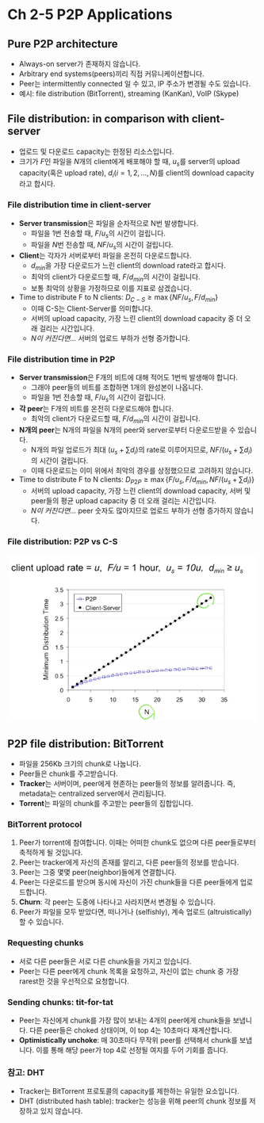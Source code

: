 # Ch 2-5 P2P Applications

## Pure P2P architecture

- Always-on server가 존재하지 않습니다.
- Arbitrary end systems(peers)끼리 직접 커뮤니케이션합니다.
- Peer는 intermittently connected 일 수 있고, IP 주소가 변경될 수도 있습니다.
- 예시: file distribution (BitTorrent), streaming (KanKan), VoIP (Skype)

## File distribution: in comparison with client-server

- 업로드 및 다운로드 capacity는 한정된 리소스입니다.
- 크기가 $F$인 파일을 $N$개의 client에게 배포해야 할 때, $u_s$를 server의 upload capacity(혹은 upload rate), $d_i (i = 1, 2, ..., N)$를 client의 download capacity라고 합시다.

### File distribution time in client-server

- **Server transmission**은 파일을 순차적으로 N번 발생합니다.
  - 파일을 1번 전송할 때, $F/u_s$의 시간이 걸립니다.
  - 파일을 $N$번 전송할 때, $NF/u_s$의 시간이 걸립니다.
- **Client**는 각자가 서버로부터 파일을 온전히 다운로드합니다.
  - $d_{min}$을 가장 다운로드가 느린 client의 download rate라고 합시다.
  - 최악의 client가 다운로드할 때, $F/d_{min}$의 시간이 걸립니다.
  - 보통 최악의 상황을 가정하므로 이를 지표로 삼겠습니다.
- Time to distribute F to N clients: $D_{C-S} \ge \max\{NF/u_s, F/d_{min}\}$
  - 이때 C-S는 Client-Server를 의미합니다.
  - 서버의 upload capacity, 가장 느린 client의 download capacity 중 더 오래 걸리는 시간입니다.
  - *$N$이 커진다면...* 서버의 업로드 부하가 선형 증가합니다.

### File distribution time in P2P

- **Server transmission**은 F개의 비트에 대해 적어도 1번씩 발생해야 합니다.
  - 그래야 peer들의 비트를 조합하면 1개의 완성본이 나옵니다.
  - 파일을 1번 전송할 때, $F/u_s$의 시간이 걸립니다.
- **각 peer**는 F개의 비트를 온전히 다운로드해야 합니다.
  - 최악의 client가 다운로드할 때, $F/d_{min}$의 시간이 걸립니다.
- **N개의 peer**는 N개의 파일을 N개의 peer와 server로부터 다운로드받을 수 있습니다.
  - N개의 파일 업로드가 최대 $(u_s + \sum d_i)$의 rate로 이루어지므로, $NF/(u_s + \sum d_i)$의 시간이 걸립니다.
  - 이때 다운로드는 이미 위에서 최악의 경우를 상정했으므로 고려하지 않습니다.
- Time to distribute F to N clients: $D_{P2P} \ge \max\{F/u_s, F/d_{min}, NF/(u_s + \sum d_i)\}$
  - 서버의 upload capacity, 가장 느린 client의 download capacity, 서버 및 peer들의 평균 upload capacity 중 더 오래 걸리는 시간입니다.
  - *$N$이 커진다면...* peer 숫자도 많아지므로 업로드 부하가 선형 증가하지 않습니다.

### File distribution: P2P vs C-S

![cs-vs-p2p](resources/cs-vs-p2p.png)

## P2P file distribution: BitTorrent

- 파일을 256Kb 크기의 chunk로 나눕니다.
- Peer들은 chunk를 주고받습니다.
- **Tracker**는 서버이며, peer에게 현존하는 peer들의 정보를 알려줍니다. 즉, metadata는 centralized server에서 관리됩니다.
- **Torrent**는 파일의 chunk를 주고받는 peer들의 집합입니다.

### BitTorrent protocol

1. Peer가 torrent에 참여합니다. 이때는 어떠한 chunk도 없으며 다른 peer들로부터 축적하게 될 것입니다.
2. Peer는 tracker에게 자신의 존재를 알리고, 다른 peer들의 정보를 받습니다.
3. Peer는 그중 몇몇 peer(neighbor)들에게 연결합니다.
4. Peer는 다운로드를 받으며 동시에 자신이 가진 chunk들을 다른 peer들에게 업로드합니다.
5. **Churn**: 각 peer는 도중에 나타나고 사라지면서 변경될 수 있습니다.
6. Peer가 파일을 모두 받았다면, 떠나거나 (selfishly), 계속 업로드 (altruistically) 할 수 있습니다.

### Requesting chunks

- 서로 다른 peer들은 서로 다른 chunk들을 가지고 있습니다.
- Peer는 다른 peer에게 chunk 목록을 요청하고, 자신이 없는 chunk 중 가장 rarest한 것을 우선적으로 요청합니다.

### Sending chunks: tit-for-tat

- Peer는 자신에게 chunk를 가장 많이 보내는 4개의 peer에게 chunk들을 보냅니다. 다른 peer들은 choked 상태이며, 이 top 4는 10초마다 재계산합니다.
- **Optimistically unchoke**: 매 30초마다 무작위 peer를 선택해서 chunk를 보냅니다. 이를 통해 해당 peer가 top 4로 선정될 여지를 두어 기회를 줍니다.

### 참고: DHT

- Tracker는 BitTorrent 프로토콜의 capacity를 제한하는 유일한 요소입니다.
- DHT (distributed hash table): tracker는 성능을 위해 peer의 chunk 정보를 저장하고 있지 않습니다.
